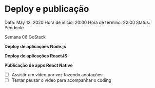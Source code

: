 # Deploy e publicação

Data: May 12, 2020
Hora de início: 20:00
Hora de término: 22:00
Status: Pendente

Semana 06 GoStack

**Deploy de aplicações Node.js**

**Deploy de aplicações ReactJS**

**Publicação de apps React Native**

- [ ]  Assistir um vídeo por vez fazendo anotações
- [ ]  Tentar pausar o vídeo para acompanhar o coding